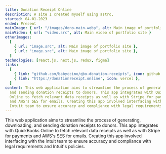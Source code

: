 ```yaml
---
title: Donation Receipt Online
description: A site I created myself using astro,
started: 04-01-2023
ended: Present
mainImage: { url: "/images/dono-main.webp", alt: Main image of portfolio site }
mainVideo: { url: "video.src", alt: Main video of portfolio site }
otherImages:
  [
    { url: "image.src", alt: Main image of portfolio site },
    { url: "image.src", alt: Main image of portfolio site },
  ]
technologies: [react.js, next.js, redux, figma]
links:
  [
    { link: "github.com/babyccino/qbo-donation-receipts", icon: github },
    { link: "https://donationreceipt.online", icon: vercel },
  ]
content: This web application aims to streamline the process of generating, downloading,
  and sending donation receipts to donors. This app integrates with QuickBooks
  Online to fetch relevant data receipts as well as with Stripe for payments
  and AWS's SES for emails. Creating this app involved interfacing with the
  Intuit team to ensure accuracy and compliance with legal requirements and Intuit's policies.
---
```


This web application aims to streamline the process of generating, downloading,
and sending donation receipts to donors. This app integrates with QuickBooks
Online to fetch relevant data receipts as well as with Stripe for payments
and AWS's SES for emails. Creating this app involved interfacing with the
Intuit team to ensure accuracy and compliance with legal requirements and Intuit's policies.
